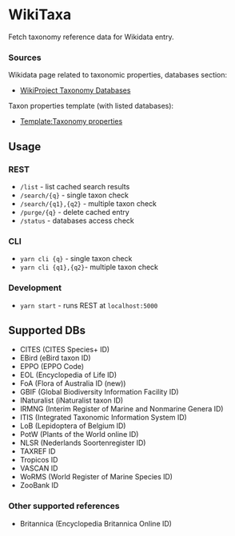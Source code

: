 # WikiTaxa

Fetch taxonomy reference data for Wikidata entry.

### Sources

Wikidata page related to taxonomic properties, databases section:
* [WikiProject Taxonomy Databases](https://www.wikidata.org/wiki/Wikidata:WikiProject_Taxonomy#Databases)

Taxon properties template (with listed databases): 
* [Template:Taxonomy properties](https://www.wikidata.org/wiki/Template:Taxonomy_properties)

## Usage

### REST

* ```/list``` - list cached search results
* ```/search/{q}``` - single taxon check
* ```/search/{q1},{q2}``` - multiple taxon check
* ```/purge/{q}``` - delete cached entry
* ```/status``` - databases access check

### CLI

* ```yarn cli {q}``` - single taxon check
* ```yarn cli {q1},{q2}```- multiple taxon check

### Development

* ```yarn start``` - runs REST at `localhost:5000`

## Supported DBs

* CITES (CITES Species+ ID)
* EBird (eBird taxon ID)
* EPPO (EPPO Code)
* EOL (Encyclopedia of Life ID)
* FoA (Flora of Australia ID (new))
* GBIF (Global Biodiversity Information Facility ID)
* INaturalist (iNaturalist taxon ID)
* IRMNG (Interim Register of Marine and Nonmarine Genera ID)
* ITIS (Integrated Taxonomic Information System ID)
* LoB (Lepidoptera of Belgium ID)
* PotW (Plants of the World online ID)
* NLSR (Nederlands Soortenregister ID)
* TAXREF ID
* Tropicos ID
* VASCAN ID
* WoRMS (World Register of Marine Species ID)
* ZooBank ID

### Other supported references

* Britannica (Encyclopedia Britannica Online ID)
